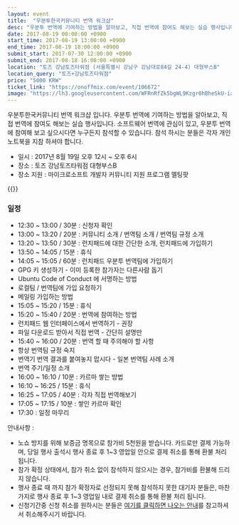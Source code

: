 ```yaml
---
layout: event
title:  "우분투한국커뮤니티 번역 워크샵"
desc: "우분투 번역에 기여하는 방법을 알아보고, 직접 번역에 참여도 해보는 실습 행사입니다."
date: 2017-08-19 00:00:00 +0900
start_time: 2017-08-19 13:00:00 +0900
end_time: 2017-08-19 18:00:00 +0900
submit_start: 2017-07-30 12:00:00 +0900
submit_end: 2017-08-18 16:00:00 +0900
location: "토즈 강남토즈타워점 (서울특별시 강남구 강남대로84길 24-4) 대형부스B"
location_query: "토즈+강남토즈타워점"
price: "5000 KRW"
ticket_link: "https://onoffmix.com/event/106672"
image: "https://lh3.googleusercontent.com/WFRnRfZk5bgWL9Kzgr0hBheSkU-iaJHmsXH4wkR2JU6WeWnj2FkYsffK7adZGZ18x-hbExkyo8Z722CFbTLlz0JnN3_QSizvOjDfzz-fIuYvqbfgClWfTxLbXqjdQE82HXDyRX_kVRHIS97M_b9sk2VH0isshjpeulSTGWnuA1EGkrlruQhCl7P1GTWCnZPZvfrwHkmb7otDnO7bGm0JF1EtCs-QifBw9us8lrOb2v5tdIANCXC4hK3yI2Fj50RDIigklgcg5ig1T0aRwYSrYDw5zDRwzCtF_gNcMLjeshdGpn6FiRTRIDEYgux-UpZcqyzPXM3iZlDorvxy4Gco6QcDBz-XgcutXU618W6Fe1bl1FqIIYetXn9iLqse7qEG1OBPXIVOA6GhLAQbRHxozIyBjPWQ_5QfsyGtpwk_tt5elu_-5uRygtWZ8dj2SfZVQZ28WFOr_KFTWGgmxtiZLybGZT1CwF-zURSIxQlhG9WnxWkTZ8H0k24BJhoAjmoXRDevRYRAJccLdruI9HbeBlI8cb9YoLyZmqjxVa0ujq3-82wBiNbW9iuA4uHlk0a_D276k2X142mwDt9kbXBI-DXLi6You3GKg-d9qn9Pdfk7-K-X2Gp9r4NUtjOJX5wP3fo2-DD4vk_q78cHomLgYKDSh4vVKgzBL0YIFpSr3YEYCw=s1000-no"
---
```


우분투한국커뮤니티 번역 워크샵 입니다.
우분투 번역에 기여하는 방법을 알아보고, 직접 번역에 참여도 해보는 실습 행사입니다.
소프트웨어 번역에 관심이 있고, 우분투 번역에 참여해 보고 싶으시다면 누구든지 참석할 수 있습니다.
참석 하시는 분들은 각자 개인 노트북을 지참 하셔야 합니다.

- 일시 : 2017년 8월 19일 오후 12시 ~ 오후 6시
- 장소 : 토즈 강남토즈타워점 대형부스B
- 장소 지원 : 마이크로소프트 개발자 커뮤니티 지원 프로그램 멜팅팟

{{<profile
  profile="https://avatars0.githubusercontent.com/u/12551635?v=4&s=400"
  heading="신민욱" bold="우분투한국커뮤니티 Wiki Provider & l10n" >}}

### 일정
- 12:30 ~ 13:00 / 30분 : 신청자 확인
- 13:00 ~ 13:20 / 20분 : 커뮤니티 소개 / 번역팀 소개 / 번역팀 규정 소개
- 13:20 ~ 13:50 / 30분 : 런치패드에 대한 간단한 소개, 런치패드에 가입하기
- 13:50 ~ 14:05 / 15분 : 휴식
- 14:05 ~ 15:05 / 60분 : 런치패드 우분투 번역팀에 가입하기
 - GPG 키 생성하기 - 이미 등록한 참가자는 다른사람 돕기
 - Ubuntu Code of Conduct 에 서명하는 방법
 - 로컬팀 / 번역팀에 가입 요청하기
 - 메일링 가입하는 방법
- 15:05 ~ 15:20 / 15분 : 휴식
- 15:20 ~ 15:40 / 20분 : 번역에 참여하는 방법
 - 런치패드 웹 인터페이스에서 번역하기 - 권장
 - 파일 다운로드 받아서 직접 번역 - 간단히 설명만
- 15:40 ~ 16:00 / 20분 : 번역 할 때 주의해야 할 사항
 - 항상 번역팀 규정 숙지
 - 번역기 번역 결과를 붙여놓지 맙시다 - 일본 번역팀 사례 소개
 - 번역 주기/일정 소개
- 16:00 ~ 16:10 / 10분 : 카르마 쌓는 방법
- 16:10 ~ 16:25 / 15분 : 휴식
- 16:25 ~ 17:05 / 40분 : 각자 직접 번역해보기
- 17:05 ~ 17:15 / 10분 : 쌓인 카르마 확인
- 17:30 : 일정 마무리

안내사항 :
- 노쇼 방지를 위해 보증금 명목으로 참가비 5천원을 받습니다. 카드로만 결제 가능하며, 당일 행사 출석시 행사 종료 후 1~3 영업일 안으로 결제 취소를 통해 환불 처리 됩니다.
- 참가 확정 상태에서, 참가 취소 없이 참석하지 않으시는 경우, 참가비를 환불해 드리지 않습니다.
- 행사 종료 때 까지 참가 확정자로 선정되지 못해 참석하지 못한 대기자 분들은, 마찬가지로 행사 종료 후 1~3 영업일 내로 결제 취소를 통해 환불 처리 됩니다.
- 신청기간중 신청 취소를 원하시는 분들은 [여기를 클릭하면 나오는 안내](http://onoffmix.com/service/guide/eventAttend/cancel)를 참고하셔서 취소해주시기 바랍니다.
